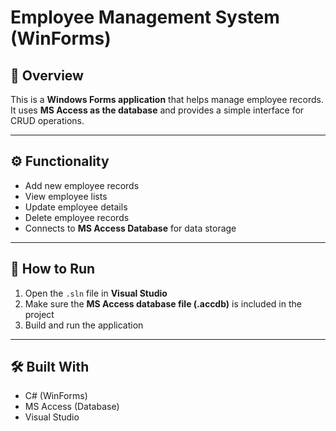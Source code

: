  # Employee Management System (WinForms)

## 📌 Overview
This is a **Windows Forms application** that helps manage employee records.  
It uses **MS Access as the database** and provides a simple interface for CRUD operations.  

--- 
 
## ⚙️ Functionality 
- Add new employee records  
- View employee lists  
- Update employee details  
- Delete employee records  
- Connects to **MS Access Database** for data storage  

---

## 🚀 How to Run
1. Open the `.sln` file in **Visual Studio**  
2. Make sure the **MS Access database file (.accdb)** is included in the project  
3. Build and run the application  

---

## 🛠️ Built With
- C# (WinForms)  
- MS Access (Database)  
- Visual Studio  

 
